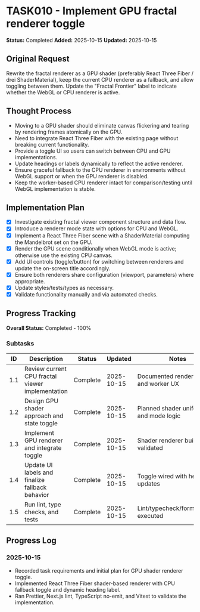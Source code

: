 # TASK010 - Implement GPU fractal renderer toggle

**Status:** Completed
**Added:** 2025-10-15
**Updated:** 2025-10-15

## Original Request

Rewrite the fractal renderer as a GPU shader (preferably React Three Fiber / drei ShaderMaterial), keep the current CPU renderer as a fallback, and allow toggling between them. Update the "Fractal Frontier" label to indicate whether the WebGL or CPU renderer is active.

## Thought Process

- Moving to a GPU shader should eliminate canvas flickering and tearing by rendering frames atomically on the GPU.
- Need to integrate React Three Fiber with the existing page without breaking current functionality.
- Provide a toggle UI so users can switch between CPU and GPU implementations.
- Update headings or labels dynamically to reflect the active renderer.
- Ensure graceful fallback to the CPU renderer in environments without WebGL support or when the GPU renderer is disabled.
- Keep the worker-based CPU renderer intact for comparison/testing until WebGL implementation is stable.

## Implementation Plan

- [x] Investigate existing fractal viewer component structure and data flow.
- [x] Introduce a renderer mode state with options for CPU and WebGL.
- [x] Implement a React Three Fiber scene with a ShaderMaterial computing the Mandelbrot set on the GPU.
- [x] Render the GPU scene conditionally when WebGL mode is active; otherwise use the existing CPU canvas.
- [x] Add UI controls (toggle/button) for switching between renderers and update the on-screen title accordingly.
- [x] Ensure both renderers share configuration (viewport, parameters) where appropriate.
- [x] Update styles/tests/types as necessary.
- [x] Validate functionality manually and via automated checks.

## Progress Tracking

**Overall Status:** Completed - 100%

### Subtasks

| ID  | Description                                      | Status     | Updated    | Notes                                   |
| --- | ------------------------------------------------ | ---------- | ---------- | --------------------------------------- |
| 1.1 | Review current CPU fractal viewer implementation | Complete   | 2025-10-15 | Documented rendering flow and worker UX |
| 1.2 | Design GPU shader approach and state toggle      | Complete   | 2025-10-15 | Planned shader uniforms and mode logic  |
| 1.3 | Implement GPU renderer and integrate toggle      | Complete   | 2025-10-15 | Shader renderer built and validated      |
| 1.4 | Update UI labels and finalize fallback behavior  | Complete   | 2025-10-15 | Toggle wired with heading updates        |
| 1.5 | Run lint, type checks, and tests                 | Complete   | 2025-10-15 | Lint/typecheck/format/Vitest executed    |

## Progress Log

### 2025-10-15

- Recorded task requirements and initial plan for GPU shader renderer toggle.
- Implemented React Three Fiber shader-based renderer with CPU fallback toggle and dynamic heading label.
- Ran Prettier, Next.js lint, TypeScript no-emit, and Vitest to validate the implementation.
